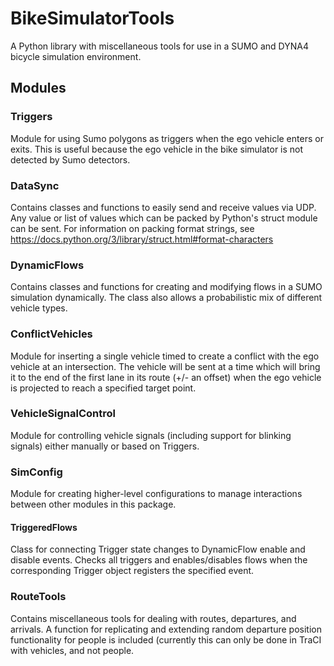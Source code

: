 # BikeSimulatorTools
A Python library with miscellaneous tools for use in a SUMO and DYNA4 bicycle simulation environment.

## Modules

### Triggers
Module for using Sumo polygons as triggers when the ego vehicle enters or exits.
This is useful because the ego vehicle in the bike simulator is not detected by Sumo detectors.

### DataSync
Contains classes and functions to easily send and receive values via UDP.
Any value or list of values which can be packed by Python's struct module can be sent.
For information on packing format strings, see https://docs.python.org/3/library/struct.html#format-characters

### DynamicFlows
Contains classes and functions for creating and modifying flows in a SUMO simulation dynamically.
The class also allows a probabilistic mix of different vehicle types.

### ConflictVehicles
Module for inserting a single vehicle timed to create a conflict with the ego vehicle at an intersection.
The vehicle will be sent at a time which will bring it to the end of the first lane in its route (+/- an offset)
when the ego vehicle is projected to reach a specified target point.

### VehicleSignalControl
Module for controlling vehicle signals (including support for blinking signals) either manually or based on Triggers.

### SimConfig
Module for creating higher-level configurations to manage interactions between other modules in this package.

#### TriggeredFlows
Class for connecting Trigger state changes to DynamicFlow enable and disable events.
Checks all triggers and enables/disables flows when the corresponding Trigger object registers the specified event.

### RouteTools
Contains miscellaneous tools for dealing with routes, departures, and arrivals.
A function for replicating and extending random departure position functionality for people is included 
(currently this can only be done in TraCI with vehicles, and not people.
